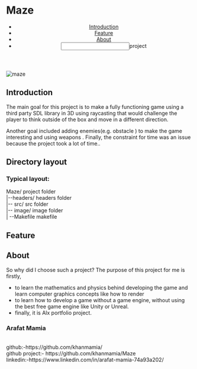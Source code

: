 <html>
 <body>
  <h1>Maze</h1>
  <header>
   <ul>
    <li><a href="#intro"/>Introduction</a></li>
    <li><a href="#feature"/>Feature</a></li>
    <li><a href="#about"/>About</a></li>
    <li><input type="button><a href="https://github.com/khanmamia/Maze">project</a></input></li>
  </ul>
  
  </header>
 <img src="https://i.ytimg.com/vi/STNqcqLRBgk/maxresdefault.jpg", alt="maze" />
  <br/>
<h2 class="intro">Introduction</h2>
<p>The main goal for this project is  to make a fully functioning game using a third party SDL library in 3D using raycasting that would challenge the player to think outside of the box and move in a different direction.</p>
<p>Another goal included adding enemies(e.g. obstacle ) to make the game interesting and using weapons . Finally, the constraint for time was an issue because the project took a lot of time..</p>


  <h2>Directory layout</h2>
  <h3>Typical layout:</h3>

Maze/            project folder
  <br/>
|--headers/     headers folder
    <br/>
|-- src/         src folder
    <br/>
|-- image/       image folder
    <br/>
| --Makefile     makefile
    <br/>
  <h2 class="feature">Feature</h2> 

  <h2 class="about">About</h2> 
So why did I choose such a project? The purpose of this project for me is firstly,
  <ul>
<li> to learn the mathematics and physics behind developing the game and learn computer graphics concepts like how to render</li>
<li> to learn how to develop a game without a game engine, without using the best free game engine like Unity or Unreal.</li>
<li>finally, it is Alx portfolio project.</li>
  </ul>
  <h3>Arafat Mamia</h3>
  <br>
github:-https://github.com/khanmamia/
  <br/>
github project:- https://github.com/khanmamia/Maze
  <br/>
linkedin:-https://www.linkedin.com/in/arafat-mamia-74a93a202/
  <br/>
  <body/>
</html>


